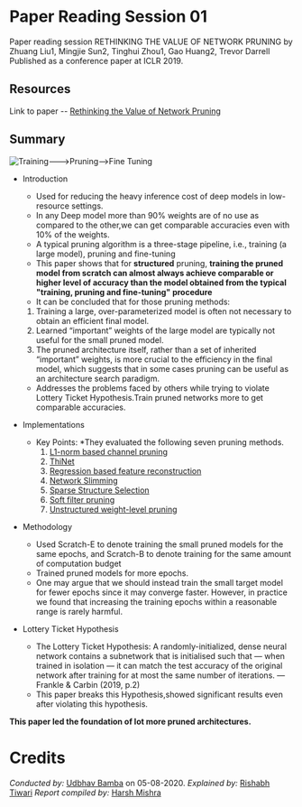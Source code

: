 
# Paper Reading Session 01
 Paper reading session RETHINKING THE VALUE OF NETWORK PRUNING by Zhuang Liu1, Mingjie Sun2, Tinghui Zhou1, Gao Huang2, Trevor Darrell Published as a conference paper at ICLR 2019.

## Resources
 Link to paper -- [Rethinking the Value of Network Pruning](https://arxiv.org/abs/1810.05270)
 
## Summary
   ![Training--->Pruning-->Fine Tuning](https://user-images.githubusercontent.com/8370623/67258108-e98f9c80-f443-11e9-9146-9a8333c6f318.png)

* Introduction
   * Used for reducing the heavy inference cost of deep models in low-resource settings.
   * In any Deep model more than 90% weights are of no use as compared to the other,we can get comparable accuracies even with 10% of the weights.
   * A typical pruning algorithm is a three-stage pipeline, i.e., training (a large model), pruning and fine-tuning
   * This paper shows that for **structured** pruning, **training the pruned model from scratch can almost always achieve comparable or higher level of accuracy than the model obtained from the typical "training, pruning and fine-tuning" procedure**
   * It can be concluded that for those pruning methods:
	1. Training a large, over-parameterized model is often not necessary to obtain an efficient final model.
	2. Learned “important” weights of the large model are typically not useful for the small pruned model. 
	3. The pruned architecture itself, rather than a set of inherited “important” weights, is more crucial to the efficiency in the final model, which suggests that in some cases pruning can be useful as an architecture search paradigm.
   * Addresses the problems faced by others while trying to violate Lottery Ticket Hypothesis.Train pruned networks more to get comparable accuracies.
   

* Implementations

    * Key Points:
       *They evaluated the following seven pruning methods. 
       1. [L1-norm based channel pruning](https://arxiv.org/abs/1608.08710)
       2. [ThiNet](https://arxiv.org/abs/1707.06342)
       3. [Regression based feature reconstruction](https://arxiv.org/abs/1707.06168)
       4. [Network Slimming](https://arxiv.org/abs/1708.06519)
       5. [Sparse Structure Selection](https://arxiv.org/abs/1707.01213)
       6. [Soft filter pruning](https://www.ijcai.org/proceedings/2018/0309.pdf)
       7. [Unstructured weight-level pruning](https://arxiv.org/abs/1506.02626)


* Methodology

     * Used Scratch-E to denote training the small pruned models for the same epochs, and Scratch-B to denote training for the same amount of computation budget
     * Trained pruned models for more epochs.
     * One may argue that we should instead train the small target model for fewer epochs
since it may converge faster. However, in practice we found that increasing the training epochs
within a reasonable range is rarely harmful.


* Lottery Ticket Hypothesis
    * The Lottery Ticket Hypothesis: A randomly-initialized, dense neural network contains a subnetwork that is initialised such that — when trained in isolation — it can match the test accuracy of the original network after training for at most the same number of iterations. — Frankle & Carbin (2019, p.2)
    * This paper breaks this Hypothesis,showed significant results even after violating this hypothesis.

    
**This paper led the foundation of lot more pruned architectures.**

# Credits
*Conducted by:* [Udbhav Bamba](https://github.com/ubamba98) on 05-08-2020.
*Explained by:* [Rishabh Tiwari](https://github.com/rishabh-16)
*Report compiled by:* [Harsh Mishra](https://github.com/MiHarsh)
